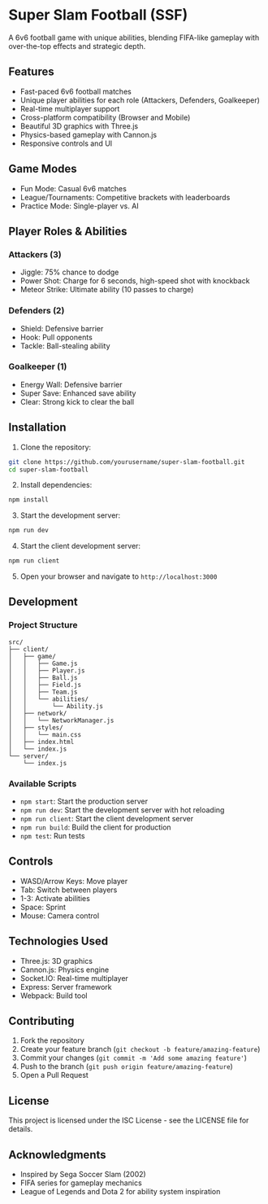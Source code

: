 # Super Slam Football (SSF)

A 6v6 football game with unique abilities, blending FIFA-like gameplay with over-the-top effects and strategic depth.

## Features

- Fast-paced 6v6 football matches
- Unique player abilities for each role (Attackers, Defenders, Goalkeeper)
- Real-time multiplayer support
- Cross-platform compatibility (Browser and Mobile)
- Beautiful 3D graphics with Three.js
- Physics-based gameplay with Cannon.js
- Responsive controls and UI

## Game Modes

- Fun Mode: Casual 6v6 matches
- League/Tournaments: Competitive brackets with leaderboards
- Practice Mode: Single-player vs. AI

## Player Roles & Abilities

### Attackers (3)
- Jiggle: 75% chance to dodge
- Power Shot: Charge for 6 seconds, high-speed shot with knockback
- Meteor Strike: Ultimate ability (10 passes to charge)

### Defenders (2)
- Shield: Defensive barrier
- Hook: Pull opponents
- Tackle: Ball-stealing ability

### Goalkeeper (1)
- Energy Wall: Defensive barrier
- Super Save: Enhanced save ability
- Clear: Strong kick to clear the ball

## Installation

1. Clone the repository:
```bash
git clone https://github.com/yourusername/super-slam-football.git
cd super-slam-football
```

2. Install dependencies:
```bash
npm install
```

3. Start the development server:
```bash
npm run dev
```

4. Start the client development server:
```bash
npm run client
```

5. Open your browser and navigate to `http://localhost:3000`

## Development

### Project Structure

```
src/
├── client/
│   ├── game/
│   │   ├── Game.js
│   │   ├── Player.js
│   │   ├── Ball.js
│   │   ├── Field.js
│   │   ├── Team.js
│   │   └── abilities/
│   │       └── Ability.js
│   ├── network/
│   │   └── NetworkManager.js
│   ├── styles/
│   │   └── main.css
│   ├── index.html
│   └── index.js
└── server/
    └── index.js
```

### Available Scripts

- `npm start`: Start the production server
- `npm run dev`: Start the development server with hot reloading
- `npm run client`: Start the client development server
- `npm run build`: Build the client for production
- `npm test`: Run tests

## Controls

- WASD/Arrow Keys: Move player
- Tab: Switch between players
- 1-3: Activate abilities
- Space: Sprint
- Mouse: Camera control

## Technologies Used

- Three.js: 3D graphics
- Cannon.js: Physics engine
- Socket.IO: Real-time multiplayer
- Express: Server framework
- Webpack: Build tool

## Contributing

1. Fork the repository
2. Create your feature branch (`git checkout -b feature/amazing-feature`)
3. Commit your changes (`git commit -m 'Add some amazing feature'`)
4. Push to the branch (`git push origin feature/amazing-feature`)
5. Open a Pull Request

## License

This project is licensed under the ISC License - see the LICENSE file for details.

## Acknowledgments

- Inspired by Sega Soccer Slam (2002)
- FIFA series for gameplay mechanics
- League of Legends and Dota 2 for ability system inspiration 